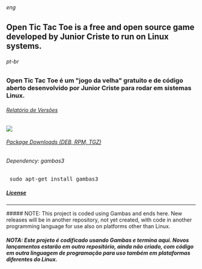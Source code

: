 ###### _eng_
## Open Tic Tac Toe is a free and open source game developed by Junior Criste to run on Linux systems.

###### _pt-br_
### Open Tic Tac Toe é um "jogo da velha" gratuito e de código aberto desenvolvido por Junior Criste para rodar em sistemas Linux. 
###### <a href="https://opentictactoe.informaticode.com.br/2020/04/relatorio-de-atualizacao.html"> Relatório de Versões</a>
<img src="https://2.bp.blogspot.com/-JDoSha-Ompw/XqeYnmCHgAI/AAAAAAAAG6Q/cWI2wK3JolgeGzh0YPwwFwedFJlc4STnwCLcBGAsYHQ/s1600/windows.png">

###### <a href="https://opentictactoe.informaticode.com.br/download">Package Downloads (DEB, RPM, TGZ)</a>

###### Dependency: gambas3 
<pre> sudo apt-get install gambas3 </pre>

##### <a href="https://opentictactoe.informaticode.com.br/license">License</a>
<hr />
##### NOTE: This project is coded using Gambas and ends here. New releases will be in another repository, not yet created, with code in another programming language for use also on platforms other than Linux.

##### NOTA: Este projeto é codificado usando Gambas e termina aqui. Novos lançamentos estarão em outro repositório, ainda não criado, com código em outra linguagem de programação para uso também em plataformas diferentes do Linux.

